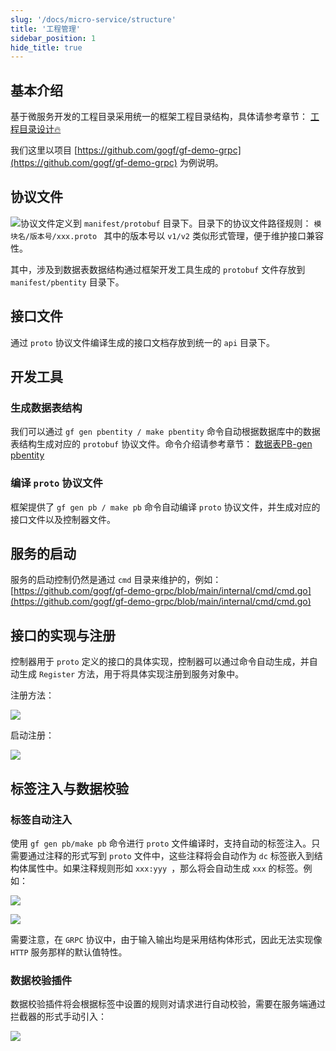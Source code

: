 ```yaml
---
slug: '/docs/micro-service/structure'
title: '工程管理'
sidebar_position: 1
hide_title: true
---
```


## 基本介绍

基于微服务开发的工程目录采用统一的框架工程目录结构，具体请参考章节： [工程目录设计🔥](../框架设计/工程开发设计/工程目录设计.md)

我们这里以项目 [https://github.com/gogf/gf-demo-grpc](https://github.com/gogf/gf-demo-grpc) 为例说明。

## 协议文件

![](/markdown/016fd519878bf775e744f9f2d1c46cb8.png)协议文件定义到 `manifest/protobuf` 目录下。目录下的协议文件路径规则： `模块名/版本号/xxx.proto ` 其中的版本号以 `v1/v2` 类似形式管理，便于维护接口兼容性。

其中，涉及到数据表数据结构通过框架开发工具生成的 `protobuf` 文件存放到 `manifest/pbentity` 目录下。

## 接口文件

通过 `proto` 协议文件编译生成的接口文档存放到统一的 `api` 目录下。

## 开发工具

### 生成数据表结构

我们可以通过 `gf gen pbentity / make pbentity` 命令自动根据数据库中的数据表结构生成对应的 `protobuf` 协议文件。命令介绍请参考章节： [数据表PB-gen pbentity](../开发工具/代码生成-gen/数据表PB-gen%20pbentity.md)

### 编译 `proto` 协议文件

框架提供了 `gf gen pb / make pb` 命令自动编译 `proto` 协议文件，并生成对应的接口文件以及控制器文件。

## 服务的启动

服务的启动控制仍然是通过 `cmd` 目录来维护的，例如： [https://github.com/gogf/gf-demo-grpc/blob/main/internal/cmd/cmd.go](https://github.com/gogf/gf-demo-grpc/blob/main/internal/cmd/cmd.go)

## 接口的实现与注册

控制器用于 `proto` 定义的接口的具体实现，控制器可以通过命令自动生成，并自动生成 `Register` 方法，用于将具体实现注册到服务对象中。

注册方法：

![](/markdown/50e4eb739f08fcc6479bb32c9e9a6ade.png)

启动注册：

![](/markdown/5cda3b08b1346f392c4b717b71fa2710.png)

## 标签注入与数据校验

### 标签自动注入

使用 `gf gen pb/make pb` 命令进行 `proto` 文件编译时，支持自动的标签注入。只需要通过注释的形式写到 `proto` 文件中，这些注释将会自动作为 `dc` 标签嵌入到结构体属性中。如果注释规则形如 `xxx:yyy `，那么将会自动生成 `xxx` 的标签。例如：

![](/markdown/96c4eaa4ff55045ac0d224539a903a2b.png)

![](/markdown/620e319d848d5b91b93d86c33862f19a.png)

需要注意，在 `GRPC` 协议中，由于输入输出均是采用结构体形式，因此无法实现像 `HTTP` 服务那样的默认值特性。

### 数据校验插件

数据校验插件将会根据标签中设置的规则对请求进行自动校验，需要在服务端通过拦截器的形式手动引入：

![](/markdown/a38675f4912ab10e2680814f0dae2e0f.png)